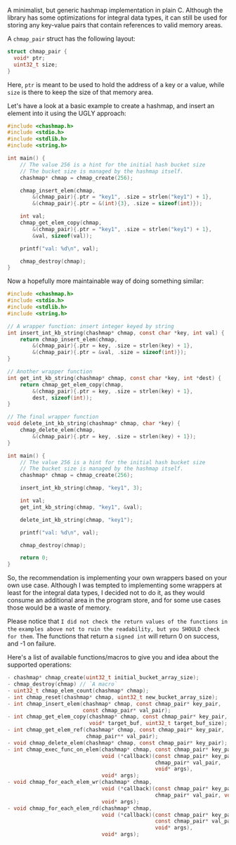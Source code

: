 A minimalist, but generic hashmap implementation in plain C. Although the
library has some optimizations for integral data types, it can still be used
for storing any key-value pairs that contain references to valid memory areas.

A `chmap_pair` struct has the following layout:
```c
struct chmap_pair {
  void* ptr;
  uint32_t size;
}
```

Here, `ptr` is meant to be used to hold the address of a key or a value, while
`size` is there to keep the size of that memory area.

Let's have a look at a basic example to create a hashmap, and insert an element
into it using the UGLY approach:

```c
#include <chashmap.h>
#include <stdio.h>
#include <stdlib.h>
#include <string.h>

int main() {
    // The value 256 is a hint for the initial hash bucket size
    // The bucket size is managed by the hashmap itself.
    chashmap* chmap = chmap_create(256);

    chmap_insert_elem(chmap,
        &(chmap_pair){.ptr = "key1", .size = strlen("key1") + 1},
        &(chmap_pair){.ptr = &(int){3}, .size = sizeof(int)});

    int val;
    chmap_get_elem_copy(chmap,
        &(chmap_pair){.ptr = "key1", .size = strlen("key1") + 1},
        &val, sizeof(val));

    printf("val: %d\n", val);

    chmap_destroy(chmap);
}
```

Now a hopefully more maintainable way of doing something similar:

```c
#include <chashmap.h>
#include <stdio.h>
#include <stdlib.h>
#include <string.h>

// A wrapper function: insert integer keyed by string
int insert_int_kb_string(chashmap* chmap, const char *key, int val) {
    return chmap_insert_elem(chmap,
        &(chmap_pair){.ptr = key, .size = strlen(key) + 1},
        &(chmap_pair){.ptr = &val, .size = sizeof(int)});
}

// Another wrapper function
int get_int_kb_string(chashmap* chmap, const char *key, int *dest) {
    return chmap_get_elem_copy(chmap,
        &(chmap_pair){.ptr = key, .size = strlen(key) + 1},
        dest, sizeof(int));
}

// The final wrapper function
void delete_int_kb_string(chashmap* chmap, char *key) {
    chmap_delete_elem(chmap,
        &(chmap_pair){.ptr = key, .size = strlen(key) + 1});
}

int main() {
    // The value 256 is a hint for the initial hash bucket size
    // The bucket size is managed by the hashmap itself.
    chashmap* chmap = chmap_create(256);

    insert_int_kb_string(chmap, "key1", 3);

    int val;
    get_int_kb_string(chmap, "key1", &val);

    delete_int_kb_string(chmap, "key1");

    printf("val: %d\n", val);

    chmap_destroy(chmap);

    return 0;
}
```

So, the recommendation is implementing your own wrappers based on your own use
case. Although I was tempted to implementing some wrappers at least for the
integral data types, I decided not to do it, as they would consume an additional
area in the program store, and for some use cases those would be a waste of
memory.

Please notice that `I did not check the return values of the functions in the`
`examples above not to ruin the readability, but you SHOULD check for them`. The
functions that return a `signed int` will return 0 on success, and -1 on
failure.

Here's a list of available functions/macros to give you and idea about the
supported operations:

```c
- chashmap* chmap_create(uint32_t initial_bucket_array_size);
- chmap_destroy(chmap) // `A macro`
- uint32_t chmap_elem_count(chashmap* chmap);
- int chmap_reset(chashmap* chmap, uint32_t new_bucket_array_size);
- int chmap_insert_elem(chashmap* chmap, const chmap_pair* key_pair,
                        const chmap_pair* val_pair);
- int chmap_get_elem_copy(chashmap* chmap, const chmap_pair* key_pair,
                          void* target_buf, uint32_t target_buf_size);
- int chmap_get_elem_ref(chashmap* chmap, const chmap_pair* key_pair,
                         chmap_pair** val_pair);
- void chmap_delete_elem(chashmap* chmap, const chmap_pair* key_pair);
- int chmap_exec_func_on_elem(chashmap* chmap, const chmap_pair* key_pair,
                              void (*callback)(const chmap_pair* key_pair,
                                               chmap_pair* val_pair,
                                               void* args),
                              void* args);
- void chmap_for_each_elem_wr(chashmap* chmap,
                              void (*callback)(const chmap_pair* key_pair,
                                               chmap_pair* val_pair, void* args),
                              void* args);
- void chmap_for_each_elem_rd(chashmap* chmap,
                              void (*callback)(const chmap_pair* key_pair,
                                               const chmap_pair* val_pair,
                                               void* args),
                              void* args);
```
